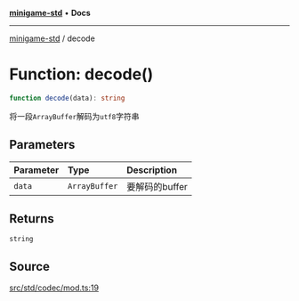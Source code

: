 [**minigame-std**](../README.md) • **Docs**

***

[minigame-std](../README.md) / decode

# Function: decode()

```ts
function decode(data): string
```

将一段`ArrayBuffer`解码为`utf8`字符串

## Parameters

| Parameter | Type | Description |
| :------ | :------ | :------ |
| `data` | `ArrayBuffer` | 要解码的buffer |

## Returns

`string`

## Source

[src/std/codec/mod.ts:19](https://github.com/JiangJie/minigame-std/blob/1bf3ee8cf3321353e47e032c8721e63dd3e21497/src/std/codec/mod.ts#L19)
